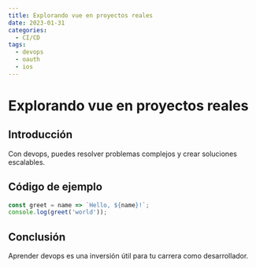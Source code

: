 ```yaml
---
title: Explorando vue en proyectos reales
date: 2023-01-31
categories:
  - CI/CD
tags:
  - devops
  - oauth
  - ios
---
```


# Explorando vue en proyectos reales

## Introducción

Con devops, puedes resolver problemas complejos y crear soluciones escalables.

## Código de ejemplo

```javascript
const greet = name => `Hello, ${name}!`;
console.log(greet('world'));
```

## Conclusión

Aprender devops es una inversión útil para tu carrera como desarrollador.